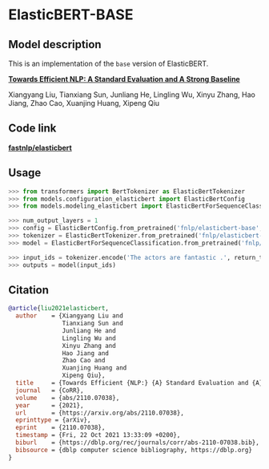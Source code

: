 # ElasticBERT-BASE

## Model description

This is an implementation of the `base` version of ElasticBERT.

[**Towards Efficient NLP: A Standard Evaluation and A Strong Baseline**](https://arxiv.org/pdf/2110.07038.pdf)

Xiangyang Liu, Tianxiang Sun, Junliang He, Lingling Wu, Xinyu Zhang, Hao Jiang, Zhao Cao, Xuanjing Huang, Xipeng Qiu

## Code link

[**fastnlp/elasticbert**](https://github.com/fastnlp/ElasticBERT)

## Usage

```python
>>> from transformers import BertTokenizer as ElasticBertTokenizer
>>> from models.configuration_elasticbert import ElasticBertConfig
>>> from models.modeling_elasticbert import ElasticBertForSequenceClassification

>>> num_output_layers = 1
>>> config = ElasticBertConfig.from_pretrained('fnlp/elasticbert-base', num_output_layers=num_output_layers )
>>> tokenizer = ElasticBertTokenizer.from_pretrained('fnlp/elasticbert-base')
>>> model = ElasticBertForSequenceClassification.from_pretrained('fnlp/elasticbert-base', config=config)

>>> input_ids = tokenizer.encode('The actors are fantastic .', return_tensors='pt')
>>> outputs = model(input_ids)
```

## Citation

```bibtex
@article{liu2021elasticbert,
  author    = {Xiangyang Liu and
               Tianxiang Sun and
               Junliang He and
               Lingling Wu and
               Xinyu Zhang and
               Hao Jiang and
               Zhao Cao and
               Xuanjing Huang and
               Xipeng Qiu},
  title     = {Towards Efficient {NLP:} {A} Standard Evaluation and {A} Strong Baseline},
  journal   = {CoRR},
  volume    = {abs/2110.07038},
  year      = {2021},
  url       = {https://arxiv.org/abs/2110.07038},
  eprinttype = {arXiv},
  eprint    = {2110.07038},
  timestamp = {Fri, 22 Oct 2021 13:33:09 +0200},
  biburl    = {https://dblp.org/rec/journals/corr/abs-2110-07038.bib},
  bibsource = {dblp computer science bibliography, https://dblp.org}
}
```